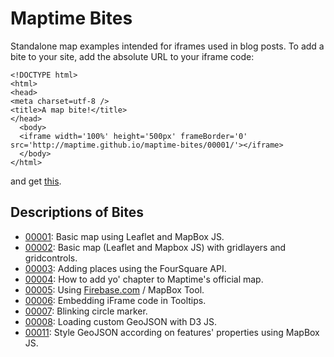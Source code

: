 Maptime Bites
=====

Standalone map examples intended for iframes used in blog posts. To add a bite to your site, add the absolute URL to your iframe code:
```
<!DOCTYPE html>
<html>
<head>
<meta charset=utf-8 />
<title>A map bite!</title>
</head>
  <body>
  <iframe width='100%' height='500px' frameBorder='0' src='http://maptime.github.io/maptime-bites/00001/'></iframe>
  </body>
</html>
```
and get [this](http://maptimepdx.org/01-21-2014/sharing-code-samples.html).

## Descriptions of Bites
* [00001](http://maptime.github.io/maptime-bites/00001/): Basic map using Leaflet and MapBox JS.
* [00002](http://maptime.github.io/maptime-bites/00002/): Basic map (Leaflet and Mapbox JS) with gridlayers and gridcontrols.
* [00003](http://maptime.github.io/maptime-bites/00003/): Adding places using the FourSquare API. 
* [00004](http://maptime.github.io/maptime-bites/00004/): How to add yo' chapter to Maptime's official map.
* [00005](http://maptime.github.io/maptime-bites/00005/): Using [Firebase.com](https://www.firebase.com/) / MapBox Tool.
* [00006](http://maptime.github.io/maptime-bites/00006/): Embedding iFrame code in Tooltips.
* [00007](http://maptime.github.io/maptime-bites/00007/): Blinking circle marker.
* [00008](http://maptime.github.io/maptime-bites/00008/): Loading custom GeoJSON with D3 JS.
* [00011](http://maptime.github.io/maptime-bites/00011/): Style GeoJSON according on features' properties using MapBox JS. 

